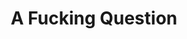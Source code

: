 ---
pid: vp54
title: A Fucking Question
location_transcription: my house
coordinates: "[-75.176366876101, 40.035467951118]"
zipcode: '19144'
gen_neighborhood: Northwest Philadelphia
neighborhood: Germantown
outside_phl: 
age: '25'
age_range: 20-29
instagram: 
image_file_name: vp_54.jpg
proposal_transcription: 
topic: Unknown
topic_summary: '0'
type: Other No Form
keywords_other: 
credit: 
image_labels: 
twitter: 
facebook: 
permalink: "/monuments/vp54/"
layout: item-page
---